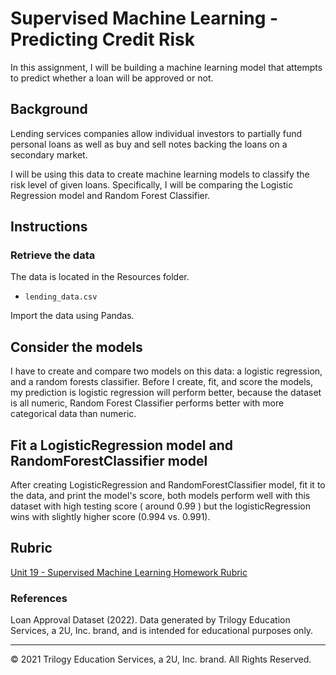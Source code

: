 # Supervised Machine Learning - Predicting Credit Risk

In this assignment, I will be building a machine learning model that attempts to predict whether a loan will be approved or not. 

## Background

Lending services companies allow individual investors to partially fund personal loans as well as buy and sell notes backing the loans on a secondary market. 

I will be using this data to create machine learning models to classify the risk level of given loans. Specifically, I will be comparing the Logistic Regression model and Random Forest Classifier.

## Instructions

### Retrieve the data

The data is located in the Resources folder.

* `lending_data.csv`

Import the data using Pandas.

## Consider the models

I have to create and compare two models on this data: a logistic regression, and a random forests classifier. Before I create, fit, and score the models, my prediction is logistic regression will perform better, because the dataset is all numeric, Random Forest Classifier performs better with more categorical data than numeric.

## Fit a LogisticRegression model and RandomForestClassifier model

After creating LogisticRegression and RandomForestClassifier model, fit it to the data, and print the model's score, both models perform well with this dataset with high testing score ( around 0.99 ) but the logisticRegression wins with slightly higher score (0.994 vs. 0.991).

## Rubric

[Unit 19 - Supervised Machine Learning Homework Rubric](https://docs.google.com/document/d/1eZcQul7s2gy6h9flygyPdajSPUtqOQUuGL1XXcuX6p4/edit?usp=sharing)

### References

Loan Approval Dataset (2022). Data generated by Trilogy Education Services, a 2U, Inc. brand, and is intended for educational purposes only.

- - -

© 2021 Trilogy Education Services, a 2U, Inc. brand. All Rights Reserved.



